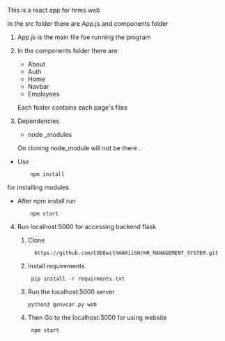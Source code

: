 This is a react app for hrms web

In the src folder there are App.js and components folder

1. App.js is the main file foe running the program
2. In the components folder there are:
      * About
      * Auth
      * Home
      * Navbar
      * Employees

    Each folder contains each page's files

3. Dependencies
   
   * node _modules

   On cloning node_module will not be there .

  * Use 
            
            npm install 
  
  for installing modules

  * After npm install run 
  
            npm start

4. Run localhost:5000 for accessing backend flask

    1. Clone 
           
             https://github.com/CODEwithHARiiSH/HR_MANAGEMENT_SYSTEM.git

    
    2. Install requirements.
     
            pip install -r requirments.txt
    
    3.  Run the localhost:5000 server
      
            python3 genvcar.py web
    
    4. Then Go to the localhost:3000 for using website

            npm start 